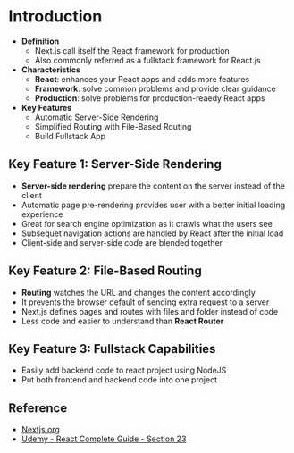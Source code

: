 # Introduction

- **Definition**
  - Next.js call itself the React framework for production
  - Also commonly referred as a fullstack framework for React.js
- **Characteristics**
  - **React**: enhances your React apps and adds more features
  - **Framework**: solve common problems and provide clear guidance
  - **Production**: solve problems for production-reaedy React apps
- **Key Features**
  - Automatic Server-Side Rendering
  - Simplified Routing with File-Based Routing
  - Build Fullstack App

## Key Feature 1: Server-Side Rendering

- **Server-side rendering** prepare the content on the server instead of the client
- Automatic page pre-rendering provides user with a better initial loading experience
- Great for search engine optimization as it crawls what the users see
- Subsequet navigation actions are handled by React after the initial load
- Client-side and server-side code are blended together

## Key Feature 2: File-Based Routing

- **Routing** watches the URL and changes the content accordingly
- It prevents the browser default of sending extra request to a server
- Next.js defines pages and routes with files and folder instead of code
- Less code and easier to understand than **React Router**

## Key Feature 3: Fullstack Capabilities

- Easily add backend code to react project using NodeJS
- Put both frontend and backend code into one project

## Reference

- [Nextjs.org](https://nextjs.org/)
- [Udemy - React Complete Guide - Section 23](https://www.udemy.com/course/react-the-complete-guide-incl-redux/learn/lecture/25616720#overview)
